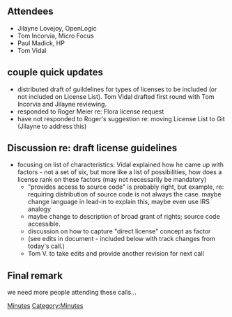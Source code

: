## Attendees

  - Jilayne Lovejoy, OpenLogic
  - Tom Incorvia, Micro Focus
  - Paul Madick, HP
  - Tom Vidal

## couple quick updates

  - distributed draft of guildelines for types of licenses to be
    included (or not included on License List). Tom Vidal drafted first
    round with Tom Incorvia and Jilayne reviewing.
  - responded to Roger Meier re: Flora license request
  - have not responded to Roger's suggestion re: moving License List to
    Git (Jilayne to address this)

## Discussion re: draft license guidelines

  - focusing on list of characteristics: Vidal explained how he came up
    with factors - not a set of six, but more like a list of
    possibilities, how does a license rank on these factors (may not
    necessarily be mandatory)
      - "provides access to source code" is probably right, but example,
        re: requiring distribution of source code is not always the
        case. maybe change language in lead-in to explain this, maybe
        even use IRS analogy
      - maybe change to description of broad grant of rights; source
        code accessible.
      - discussion on how to capture "direct license" concept as factor
      - (see edits in document - included below with track changes from
        today's call.)
      - Tom V. to take edits and provide another revision for next call

## Final remark

we need more people attending these calls...

[Minutes](Category:Legal "wikilink")
[Category:Minutes](Category:Minutes "wikilink")

